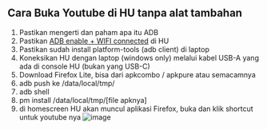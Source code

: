 ## Cara Buka Youtube di HU tanpa alat tambahan

1. Pastikan mengerti dan paham apa itu ADB
2. Pastikan [ADB enable + WIFI connected](https://github.com/sl3per/OmodaE5Mod/blob/main/enableadbwifi.md) di HU 
3. Pastikan sudah install platform-tools (adb client) di laptop
4. Koneksikan HU dengan laptop (windows only) melalui kabel USB-A yang ada di console HU (bukan yang USB-C)
5. Download Firefox Lite, bisa dari apkcombo / apkpure atau semacamnya
6. adb push ke /data/local/tmp/ 
7. adb shell
8. pm install /data/local/tmp/[file apknya]
9. di homescreen HU akan muncul aplikasi Firefox, buka dan klik shortcut untuk youtube nya
![image](https://github.com/user-attachments/assets/cda63682-43cb-4569-a533-e17fbb144586)
